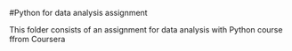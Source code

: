 #Python for data analysis assignment

This folder consists of an assignment for data analysis with Python course ffrom Coursera
